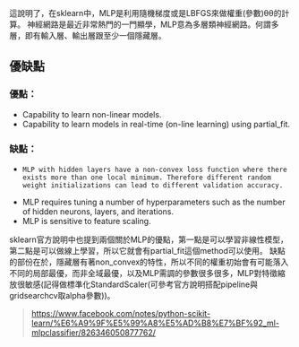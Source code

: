 這說明了，在sklearn中，MLP是利用隨機梯度或是LBFGS來做權重(參數)θθ的計算。 神經網路是最近非常熱門的一門顯學，MLP意為多層類神經網路。何謂多層，即有輸入層、輸出層跟至少一個隱藏層。

## 優缺點
### 優點：
* Capability to learn non-linear models.
* Capability to learn models in real-time (on-line learning) using partial_fit.

### 缺點：
*     MLP with hidden layers have a non-convex loss function where there exists more than one local minimum. Therefore different random weight initializations can lead to different validation accuracy.
* MLP requires tuning a number of hyperparameters such as the number of hidden neurons, layers, and iterations.
* MLP is sensitive to feature scaling.


sklearn官方說明中也提到兩個關於MLP的優點，第一點是可以學習非線性模型，第二點是可以做線上學習，所以它就會有partial_fit這個method可以使用。 缺點的部份在於，隱藏層有著non_convex的特性，所以不同的權重初始會有可能落入不同的局部最優，而非全域最優，以及MLP需調的參數很多很多，MLP對特徵縮放很敏感(記得做標準化StandardScaler(可參考官方說明搭配pipeline與gridsearchcv取alpha參數))。


> https://www.facebook.com/notes/python-scikit-learn/%E6%A9%9F%E5%99%A8%E5%AD%B8%E7%BF%92_ml-mlpclassifier/826346050877762/
